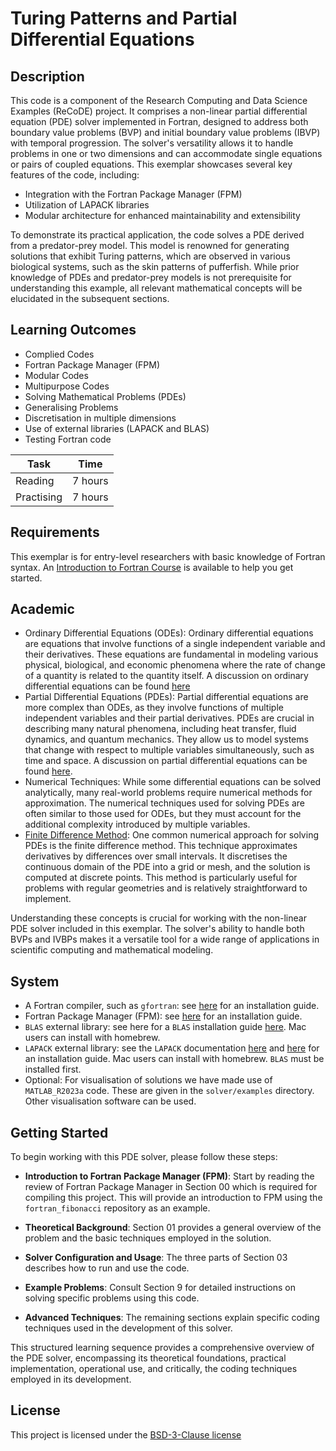 <!-- Your Project title, make it sound catchy! -->

# Turing Patterns and Partial Differential Equations

<!-- Provide a short description to your project -->

## Description

This code is a component of the Research Computing and Data Science Examples (ReCoDE) project. It comprises a non-linear partial differential equation (PDE) solver implemented in Fortran, designed to address both boundary value problems (BVP) and initial boundary value problems (IBVP) with temporal progression.
The solver's versatility allows it to handle problems in one or two dimensions and can accommodate single equations or pairs of coupled equations. This exemplar showcases several key features of the code, including:

- Integration with the Fortran Package Manager (FPM)
- Utilization of LAPACK libraries
- Modular architecture for enhanced maintainability and extensibility

To demonstrate its practical application, the code solves a PDE derived from a predator-prey model. This model is renowned for generating solutions that exhibit Turing patterns, which are observed in various biological systems, such as the skin patterns of pufferfish. While prior knowledge of PDEs and predator-prey models is not prerequisite for understanding this example, all relevant mathematical concepts will be elucidated in the subsequent sections.

<!-- What should the students going through your exemplar learn -->

## Learning Outcomes

- Complied Codes
- Fortran Package Manager (FPM)
- Modular Codes
- Multipurpose Codes
- Solving Mathematical Problems (PDEs)
- Generalising Problems
- Discretisation in multiple dimensions
- Use of external libraries (LAPACK and BLAS)
- Testing Fortran code


<!-- How long should they spend reading and practising using your Code.
Provide your best estimate -->

| Task       | Time    |
| ---------- | ------- |
| Reading    | 7 hours |
| Practising | 7 hours |

## Requirements

This exemplar is for entry-level researchers with basic knowledge of Fortran syntax. An [Introduction to Fortran Course](https://www.imperial.ac.uk/students/academic-support/graduate-school/professional-development/doctoral-students/research-computing-data-science/courses/intro-to-fortran/) 
is available to help you get started.


## Academic

- Ordinary Differential Equations (ODEs): Ordinary differential equations are equations that involve functions of a single independent variable and their derivatives. These equations are fundamental in modeling various physical, biological, and economic phenomena where the rate of change of a quantity is related to the quantity itself. A discussion on ordinary differential equations can be found [here](https://math.libretexts.org/Courses/Monroe_Community_College/MTH_211_Calculus_II/Chapter_8%3A_Introduction_to_Differential_Equations/8.1%3A_Basics_of_Differential_Equations)
- Partial Differential Equations (PDEs): Partial differential equations are more complex than ODEs, as they involve functions of multiple independent variables and their partial derivatives. PDEs are crucial in describing many natural phenomena, including heat transfer, fluid dynamics, and quantum mechanics. They allow us to model systems that change with respect to multiple variables simultaneously, such as time and space. A discussion on partial differential equations can be found [here](https://en.wikipedia.org/wiki/Partial_differential_equation).
- Numerical Techniques: While some differential equations can be solved analytically, many real-world problems require numerical methods for approximation. The numerical techniques used for solving PDEs are often similar to those used for ODEs, but they must account for the additional complexity introduced by multiple variables.
- [Finite Difference Method](https://en.wikipedia.org/wiki/Finite_difference_method): One common numerical approach for solving PDEs is the finite difference method. This technique approximates derivatives by differences over small intervals. It discretises the continuous domain of the PDE into a grid or mesh, and the solution is computed at discrete points. This method is particularly useful for problems with regular geometries and is relatively straightforward to implement.

Understanding these concepts is crucial for working with the non-linear PDE solver included in this exemplar. The solver's ability to handle both BVPs and IVBPs makes it a versatile tool for a wide range of applications in scientific computing and mathematical modeling.

  
## System

- A Fortran compiler, such as `gfortran`: see [here](https://fortran-lang.org/learn/os_setup/install_gfortran/) for an installation guide.
- Fortran Package Manager (FPM): see [here](https://fpm.fortran-lang.org/install/index.html) for an installation guide.
- `BLAS` external library: see here for a `BLAS` installation guide [here](https://coral.ise.lehigh.edu/jild13/2016/07/27/install-lapack-and-blas-on-linux-based-systems/). Mac users can install with homebrew. 
- `LAPACK` external library: see the `LAPACK` documentation [here](https://www.netlib.org/lapack/) and [here](https://coral.ise.lehigh.edu/jild13/2016/07/27/install-lapack-and-blas-on-linux-based-systems/) for an installation guide. Mac users can install with homebrew. `BLAS` must be installed first.
- Optional: For visualisation of solutions we have made use of `MATLAB_R2023a` code. These are given in the `solver/examples` directory. Other visualisation software can be used.


## Getting Started
To begin working with this PDE solver, please follow these steps:

* **Introduction to Fortran Package Manager (FPM)**: Start by reading the review of Fortran Package Manager in Section 00 which is required for compiling this project. This will provide an introduction to FPM using the `fortran_fibonacci` repository as an example.

* **Theoretical Background**: Section 01 provides a general overview of the problem and the basic techniques employed in the solution.

* **Solver Configuration and Usage**: The three parts of Section 03 describes how to run and use the code.

* **Example Problems**: Consult Section 9 for detailed instructions on solving specific problems using this code.

* **Advanced Techniques**: The remaining sections explain specific coding techniques used in the development of this solver.

This structured learning sequence provides a comprehensive overview of the PDE solver, encompassing its theoretical foundations, practical implementation, operational use, and critically, the coding techniques employed in its development.

## License

This project is licensed under the [BSD-3-Clause license](LICENSE.md)
